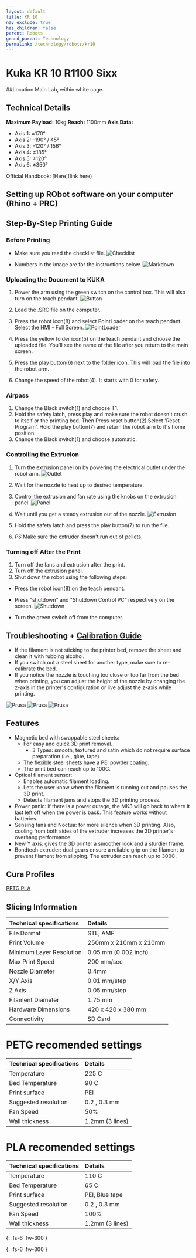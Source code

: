 ```yaml
---
layout: default
title: KR 10
nav_exclude: true
has_children: false
parent: Robots
grand_parent: Technology
permalink: /technology/robots/kr10
---
```


# Kuka KR 10 R1100 Sixx
##Location
Main Lab, within white cage.

## Technical Details
**Maximum Payload:** 10kg
**Reach:** 1100mm
**Axis Data:**
* Axis 1: &plusmn;170&deg;
* Axis 2: -190&deg; / 45&deg;
* Axis 3: -120&deg; / 156&deg;
* Axis 4: &plusmn;185&deg;
* Axis 5: &plusmn;120&deg;
* Axis 6: &plusmn;350&deg;  



 

Official Handbook: [Here](link here)

## Setting up RObot software on your computer (Rhino + PRC)

## Step-By-Step Printing Guide

### Before Printing

 - Make sure you read the checklist file.
 ![Checklist](/assets/images/KUKA10_1.jpg)

 - Numbers in the image are for the instructions below.
 ![Markdown](/assets/images/KUKA10_Markdown.JPG)
 
### Uploading the Document to KUKA 

 1. Power the arm using the green switch on the control box. This will also turn on the teach pendant. 
   ![Button](/assets/images/KUKA10_2.JPG)

 2. Load the .SRC file on the computer.

 3. Press the robot icon(8) and select PointLoader on the teach pendant. Select the HMI - Full Screen.
   ![PointLoader](/assets/images/KUKA10_3.JPG)

 4. Press the yellow folder icon(5) on the teach pendant and choose the uploaded file. You'll see the name of the file after you return to the main screen.
 5. Press the play button(6) next to the folder icon. This will load the file into the robot arm.
 6. Change the speed of the robot(4). It starts with 0 for safety.

### Airpass

 1. Change the Black switch(1) and choose T1.
 2. Hold the safety latch, press play and make sure the robot doesn't crush to itself or the printing bed. Then Press reset button(2).Select 'Reset Program'. Hold the play button(7) and return the robot arm to it's home position.
 3. Change the Black switch(1) and choose automatic.

### Controlling the Extrucion

 1. Turn the extrusion panel on by powering the electrical outlet under the robot arm.
   ![Outlet](/assets/images/KUKA10_8.JPG)

 2. Wait for the nozzle to heat up to desired temperature. 

 3. Control the extrusion and fan rate using the knobs on the extrusion panel. 
   ![Panel](/assets/images/KUKA10_9.JPG)

 4. Wait until you get a steady extrusion out of the nozzle.
 ![Extrusion](/assets/images/KUKA10_10.JPG)

 5. Hold the safety latch and press the play button(7) to run the file.
 6. *PS* Make sure the extruder doesn't run out of pellets.

### Turning off After the Print

 1. Turn off the fans and extrusion after the print.
 2. Turn off the extrusion panel. 
 3. Shut down the robot using the following steps:
  - Press the robot icon(8) on the teach pendant.

  - Press "shutdown" and "Shutdown Control PC" respectively on the screen. 
  ![Shutdown](/assets/images/KUKA10_12.JPG)

  - Turn the green switch off from the computer.





 

## Troubleshooting + [Calibration Guide](https://help."prusa"3d.com/category/calibration_199) 
- If the filament is not sticking to the printer bed, remove the sheet and clean it with rubbing alcohol.
- If you switch out a steel sheet for another type, make sure to re-calibrate the bed.
- If you notice the nozzle is touching too close or too far from the bed when printing, you can adjust the height of the nozzle by changing the z-axis in the printer's configuration or live adjust the z-axis while printing.

![Prusa](/assets/images/prusaIssue1.png)
![Prusa](/assets/images/prusaIssue2.png)
![Prusa](/assets/images/prusaIssue3.png)



## Features

- Magnetic bed with swappable steel sheets:
  - For easy and quick 3D print removal.
    - 3 Types: smooth, textured and satin which do not require surface preparation (i.e., glue, tape)
  - The flexible steel sheets have a PEI powder coating.
  - The print bed can reach up to 100C.
- Optical filament sensor:
  - Enables automatic filament loading.
  - Lets the user know when the filament is running out and pauses the 3D print.
  - Detects filament jams and stops the 3D printing process.
- Power panic: if there is a power outage, the MK3 will go back to where it last left off when the power is back. This feature works without batteries.
- Sensing fans and Noctua: for more silence when 3D printing. Also, cooling from both sides of the extruder increases the 3D printer&#39;s overhang performance.
- New Y axis: gives the 3D printer a smoother look and a sturdier frame.
- Bondtech extruder: dual gears ensure a reliable grip on the filament to prevent filament from slipping. The extruder can reach up to 300C.

## Cura Profiles

[PETG ](link.to.profile.here)
[PLA ](link.to.profile.here)


## Slicing Information  

| Technical specifications      | Details               |
|:------------------------------|:----------------------|
| File Dormat                   | STL, AMF              |
| Print Volume                  | 250mm x 210mm x 210mm |
| Minimum Layer Resolution      | 0.05 mm (0.002 inch)  |
| Max Print Speed               | 200 mm/sec            |
| Nozzle Diameter               | 0.4mm                 |
| X/Y Axis                      | 0.01 mm/step          |
| Z Axis                        | 0.05 mm/step          |
| Filament Diameter             | 1.75 mm               |
| Hardware Dimensions           | 420 x 420 x 380 mm    |
| Connectivity                  | SD Card               |


# PETG recomended settings

| Technical specifications      | Details               |
|:------------------------------|:----------------------|
| Temperature                   | 225  C                |
| Bed Temperature               | 90   C                |
| Print surface                 | PEI                   |
| Suggested resolution          | 0.2 , 0.3 mm          |
| Fan Speed                     | 50%                   |
| Wall thickness                | 1.2mm (3 lines)       |

# PLA recomended settings

| Technical specifications      | Details               |
|:------------------------------|:----------------------|
| Temperature                   | 110  C                |
| Bed Temperature               | 65   C                |
| Print surface                 | PEI, Blue tape        |
| Suggested resolution          | 0.2 , 0.3 mm          |
| Fan Speed                     | 100%                  |
| Wall thickness                | 1.2mm (3 lines)       |




{: .fs-6 .fw-300 }


{: .fs-6 .fw-300 }
